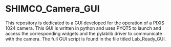 # SHIMCO_Camera_GUI
This repository is dedicated to a GUI developed for the operation of a PIXIS 1024 camera. This GUI is written in python and uses PYQT5 to launch and access the corresponding widgets and the pylablib driver to communicate with the camera. The full GUI script is found in the file titled Lab_Ready_GUI. 
